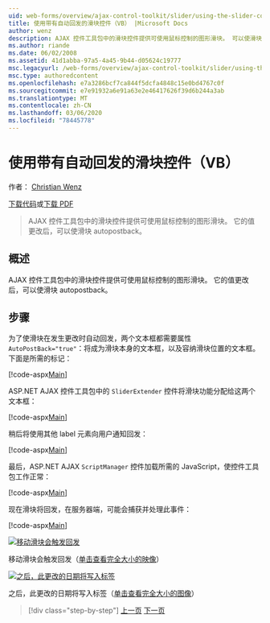 ```yaml
---
uid: web-forms/overview/ajax-control-toolkit/slider/using-the-slider-control-with-auto-postback-vb
title: 使用带有自动回发的滑块控件（VB） |Microsoft Docs
author: wenz
description: AJAX 控件工具包中的滑块控件提供可使用鼠标控制的图形滑块。 可以使滑块 autopost 。
ms.author: riande
ms.date: 06/02/2008
ms.assetid: 41d1abba-97a5-4a45-9b44-d05624c19777
msc.legacyurl: /web-forms/overview/ajax-control-toolkit/slider/using-the-slider-control-with-auto-postback-vb
msc.type: authoredcontent
ms.openlocfilehash: e7a3286bcf7ca844f5dcfa4848c15e0bd4767c0f
ms.sourcegitcommit: e7e91932a6e91a63e2e46417626f39d6b244a3ab
ms.translationtype: MT
ms.contentlocale: zh-CN
ms.lasthandoff: 03/06/2020
ms.locfileid: "78445778"
---
```

# <a name="using-the-slider-control-with-auto-postback-vb"></a>使用带有自动回发的滑块控件（VB）

作者： [Christian Wenz](https://github.com/wenz)

[下载代码](https://download.microsoft.com/download/9/3/f/93f8daea-bebd-4821-833b-95205389c7d0/Slider1.vb.zip)或[下载 PDF](https://download.microsoft.com/download/b/6/a/b6ae89ee-df69-4c87-9bfb-ad1eb2b23373/slider1VB.pdf)

> AJAX 控件工具包中的滑块控件提供可使用鼠标控制的图形滑块。 它的值更改后，可以使滑块 autopostback。

## <a name="overview"></a>概述

AJAX 控件工具包中的滑块控件提供可使用鼠标控制的图形滑块。 它的值更改后，可以使滑块 autopostback。

## <a name="steps"></a>步骤

为了使滑块在发生更改时自动回发，两个文本框都需要属性 `AutoPostBack="true"`：将成为滑块本身的文本框，以及容纳滑块位置的文本框。 下面是所需的标记：

[!code-aspx[Main](using-the-slider-control-with-auto-postback-vb/samples/sample1.aspx)]

ASP.NET AJAX 控件工具包中的 `SliderExtender` 控件将滑块功能分配给这两个文本框：

[!code-aspx[Main](using-the-slider-control-with-auto-postback-vb/samples/sample2.aspx)]

稍后将使用其他 label 元素向用户通知回发：

[!code-aspx[Main](using-the-slider-control-with-auto-postback-vb/samples/sample3.aspx)]

最后，ASP.NET AJAX `ScriptManager` 控件加载所需的 JavaScript，使控件工具包工作正常：

[!code-aspx[Main](using-the-slider-control-with-auto-postback-vb/samples/sample4.aspx)]

现在滑块将回发，在服务器端，可能会捕获并处理此事件：

[!code-aspx[Main](using-the-slider-control-with-auto-postback-vb/samples/sample5.aspx)]

[![移动滑块会触发回发](using-the-slider-control-with-auto-postback-vb/_static/image2.png)](using-the-slider-control-with-auto-postback-vb/_static/image1.png)

移动滑块会触发回发（[单击查看完全大小的映像](using-the-slider-control-with-auto-postback-vb/_static/image3.png)）

[![之后，此更改的日期将写入标签](using-the-slider-control-with-auto-postback-vb/_static/image5.png)](using-the-slider-control-with-auto-postback-vb/_static/image4.png)

之后，此更改的日期将写入标签（[单击查看完全大小的图像](using-the-slider-control-with-auto-postback-vb/_static/image6.png)）

> [!div class="step-by-step"]
> [上一页](databinding-the-slider-control-cs.md)
> [下一页](databinding-the-slider-control-vb.md)
